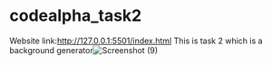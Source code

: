 # codealpha_task2
Website link:http://127.0.0.1:5501/index.html
This is task 2 which is a background generator![Screenshot (9)](https://github.com/Aksingh25/codealpha_task2/assets/102855178/d237c5b2-bfd0-469d-aceb-aac529d2fa32)
